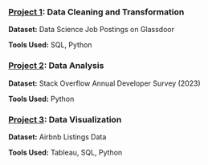 <!DOCTYPE html>
<html lang="en">
<head>
    <meta charset="UTF-8">
    <meta name="viewport" content="width=device-width, initial-scale=1.0">
</head>
<body>
    <section>
    <h3><a href='https://github.com/n8tmps/portfolioprojects/tree/main/dsjobs_clean'>Project 1</a>: Data Cleaning and Transformation</h3>
        <p><b>Dataset:</b> Data Science Job Postings on Glassdoor</p>
        <p><b>Tools Used:</b> SQL, Python</p>
    <h3><a href='https://github.com/n8tmps/portfolioprojects/tree/main/stack_survey'>Project 2</a>: Data Analysis</h3>
        <p><b>Dataset:</b> Stack Overflow Annual Developer Survey (2023)</p>
        <p><b>Tools Used:</b> Python</p>
    <h3><a href='https://github.com/n8tmps/airbnb-analysis-sd'>Project 3</a>: Data Visualization</h3>
        <p><b>Dataset:</b> Airbnb Listings Data</p>
        <p><b>Tools Used:</b> Tableau, SQL, Python</p>
</body>
</html>
